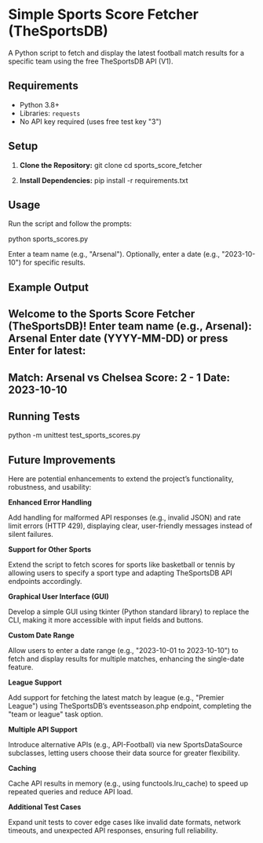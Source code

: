 # Simple Sports Score Fetcher (TheSportsDB)

A Python script to fetch and display the latest football match results for a specific team using the free TheSportsDB API (V1).

## Requirements
- Python 3.8+
- Libraries: `requests`
- No API key required (uses free test key "3")

## Setup
1. **Clone the Repository:**
   git clone <repository-url>
   cd sports_score_fetcher

2. **Install Dependencies:**
    pip install -r requirements.txt


## Usage
Run the script and follow the prompts:

python sports_scores.py

Enter a team name (e.g., "Arsenal").
Optionally, enter a date (e.g., "2023-10-10") for specific results.

## Example Output 
   
**Welcome to the Sports Score Fetcher (TheSportsDB)!**
**Enter team name (e.g., Arsenal): Arsenal**
**Enter date (YYYY-MM-DD) or press Enter for latest:**
----------------------------------------
**Match: Arsenal vs Chelsea**
**Score: 2 - 1**
**Date: 2023-10-10**
----------------------------------------


## Running Tests

python -m unittest test_sports_scores.py


## Future Improvements
Here are potential enhancements to extend the project’s functionality, robustness, and usability:

**Enhanced Error Handling**

Add handling for malformed API responses (e.g., invalid JSON) and rate limit errors (HTTP 429), displaying clear, user-friendly messages instead of silent failures.

**Support for Other Sports**

Extend the script to fetch scores for sports like basketball or tennis by allowing users to specify a sport type and adapting TheSportsDB API endpoints accordingly.

**Graphical User Interface (GUI)**

Develop a simple GUI using tkinter (Python standard library) to replace the CLI, making it more accessible with input fields and buttons.

**Custom Date Range**

Allow users to enter a date range (e.g., "2023-10-01 to 2023-10-10") to fetch and display results for multiple matches, enhancing the single-date feature.

**League Support**

Add support for fetching the latest match by league (e.g., "Premier League") using TheSportsDB’s eventsseason.php endpoint, completing the "team or league" task option.

**Multiple API Support**

Introduce alternative APIs (e.g., API-Football) via new SportsDataSource subclasses, letting users choose their data source for greater flexibility.

**Caching**

Cache API results in memory (e.g., using functools.lru_cache) to speed up repeated queries and reduce API load.

**Additional Test Cases**

Expand unit tests to cover edge cases like invalid date formats, network timeouts, and unexpected API responses, ensuring full reliability.


